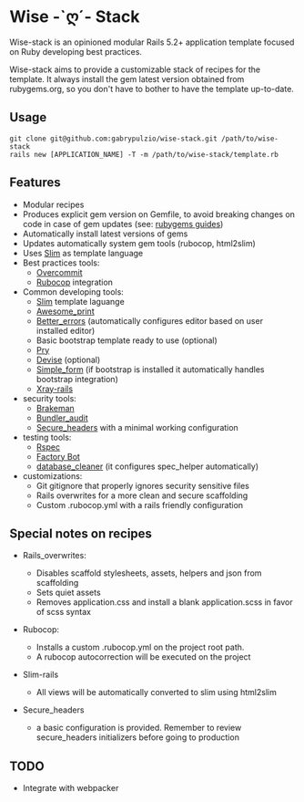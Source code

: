 # Wise -\`ღ´- Stack

Wise-stack is an opinioned modular Rails 5.2+ application template focused on Ruby developing
best practices.

Wise-stack aims to provide a customizable stack of recipes for the template. It always install the gem latest version obtained from rubygems.org, so you don't have to bother to have the template up-to-date.

## Usage

```shell
git clone git@github.com:gabrypulzio/wise-stack.git /path/to/wise-stack
rails new [APPLICATION_NAME] -T -m /path/to/wise-stack/template.rb
```

## Features

* Modular recipes
* Produces explicit gem version on Gemfile, to avoid breaking changes on code in
case of gem updates (see: [rubygems guides](http://guides.rubygems.org/patterns/#pessimistic-version-constraint))
* Automatically install latest versions of gems
* Updates automatically system gem tools (rubocop, html2slim)
* Uses [Slim](http://slim-lang.com/) as template language
* Best practices tools:
  * [Overcommit](https://github.com/brigade/overcommit)
  * [Rubocop](https://github.com/rubocop-hq/rubocop) integration
* Common developing tools:
  * [Slim](http://slim-lang.com/) template laguange
  * [Awesome_print](https://github.com/awesome-print/awesome_print)
  * [Better_errors](https://github.com/charliesome/better_errors) (automatically configures editor based on user installed editor)
  * Basic bootstrap template ready to use (optional)
  * [Pry](https://github.com/pry/pry)
  * [Devise](https://github.com/plataformatec/devise) (optional)
  * [Simple_form](https://github.com/plataformatec/simple_form) (if bootstrap is installed it automatically handles bootstrap integration)
  * [Xray-rails](https://github.com/brentd/xray-rails)
* security tools:
  * [Brakeman](https://github.com/presidentbeef/brakeman)
  * [Bundler_audit](https://github.com/rubysec/bundler-audit)
  * [Secure_headers](https://github.com/anotherhale/secure_headers) with a minimal working configuration
* testing tools:
  * [Rspec](https://github.com/rspec/rspec)
  * [Factory Bot](https://github.com/thoughtbot/factory_bot)
  * [database_cleaner](https://github.com/DatabaseCleaner/database_cleaner) (it configures spec_helper automatically)
* customizations:
  * Git gitignore that properly ignores security sensitive files
  * Rails overwrites for a more clean and secure scaffolding
  * Custom .rubocop.yml with a rails friendly configuration


## Special notes on recipes

* Rails_overwrites:
  * Disables scaffold stylesheets, assets, helpers and json from scaffolding
  * Sets quiet assets
  * Removes application.css and install a blank application.scss in favor of scss syntax

* Rubocop:
  * Installs a custom .rubocop.yml on the project root path.
  * A rubocop autocorrection will be executed on the project

* Slim-rails
  * All views will be automatically converted to slim using html2slim

* Secure_headers
  * a basic configuration is provided. Remember to review secure_headers initializers before going
  to production

## TODO

* Integrate with webpacker

